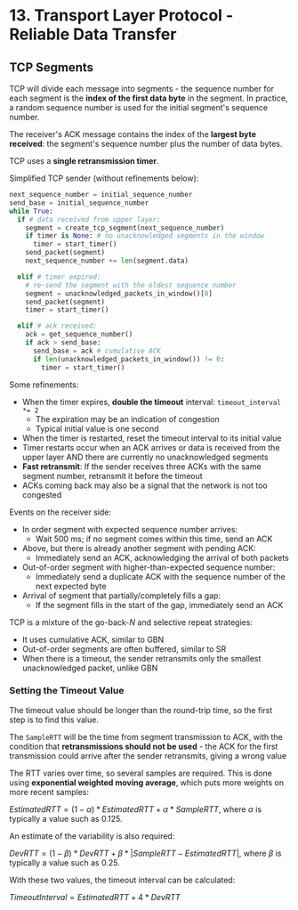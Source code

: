 # 13. Transport Layer Protocol - Reliable Data Transfer

## TCP Segments

TCP will divide each message into segments - the sequence number for each segment is the **index of the first data byte** in the segment. In practice, a random sequence number is used for the initial segment's sequence number.

The receiver's ACK message contains the index of the **largest byte received**: the segment's sequence number plus the number of data bytes.

TCP uses a **single retransmission timer**.

Simplified TCP sender (without refinements below):

```python
next_sequence_number = initial_sequence_number
send_base = initial_sequence_number
while True:
  if # data received from upper layer:
    segment = create_tcp_segment(next_sequence_number)
    if timer is None: # no unacknowledged segments in the window
      timer = start_timer()
    send_packet(segment)
    next_sequence_number += len(segment.data)

  elif # timer expired:
    # re-send the segment with the oldest sequence number 
    segment = unacknowledged_packets_in_window()[0]
    send_packet(segment)
    timer = start_timer()

  elif # ack received:
    ack = get_sequence_number()
    if ack > send_base:
      send_base = ack # cumulative ACK
      if len(unacknowledged_packets_in_window()) != 0:
        timer = start_timer()
```

Some refinements:

- When the timer expires, **double the timeout** interval: `timeout_interval *= 2`
  - The expiration may be an indication of congestion
  - Typical initial value is one second
- When the timer is restarted, reset the timeout interval to its initial value
- Timer restarts occur when an ACK arrives or data is received from the upper layer AND there are currently no unacknowledged segments
- **Fast retransmit**: If the sender receives three ACKs with the same segment number, retransmit it before the timeout
- ACKs coming back may also be a signal that the network is not too congested

 Events on the receiver side:

- In order segment with expected sequence number arrives:
  - Wait 500 ms; if no segment comes within this time, send an ACK
- Above, but there is already another segment with pending ACK:
  - Immediately send an ACK, acknowledging the arrival of both packets
- Out-of-order segment with higher-than-expected sequence number:
  - Immediately send a duplicate ACK with the sequence number of the next expected byte
- Arrival of segment that partially/completely fills a gap:
  - If the segment fills in the start of the gap, immediately send an ACK

TCP is a mixture of the go-back-*N* and selective repeat strategies:

- It uses cumulative ACK, similar to GBN
- Out-of-order segments are often buffered, similar to SR
- When there is a timeout, the sender retransmits only the smallest unacknowledged packet, unlike GBN

### Setting the Timeout Value

The timeout value should be longer than the round-trip time, so the first step is to find this value.

The `SampleRTT` will be the time from segment transmission to ACK, with the condition that **retransmissions should not be used** - the ACK for the first transmission could arrive after the sender retransmits, giving a wrong value

The RTT varies over time, so several samples are required. This is done using **exponential weighted moving average**, which puts more weights on more recent samples:

$EstimatedRTT = (1 - \alpha) * EstimatedRTT + \alpha * SampleRTT$, where $\alpha$ is typically a value such as $0.125$.

An estimate of the variability is also required:

$DevRTT = (1 - \beta) * DevRTT + \beta * |SampleRTT - EstimatedRTT|$, where $\beta$ is typically a value such as $0.25$.

With these two values, the timeout interval can be calculated:

$TimeoutInterval = EstimatedRTT + 4 * DevRTT$
